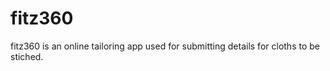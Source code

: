 # fitz360

fitz360 is an online tailoring app used for submitting  details for cloths to be stiched. 
